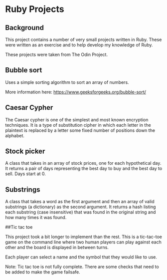 # Ruby Projects
## Background

This project contains a number of very small projects written in Ruby. These were written as an exercise and to help develop my knowledge of Ruby.

These projects were taken from The Odin Project.

## Bubble sort

Uses a simple sorting algorithm to sort an array of numbers. 

More information here: https://www.geeksforgeeks.org/bubble-sort/

## Caesar Cypher

The Caesar cypher is one of the simplest and most known encryption techniques. It is a type of substitution cipher in which each letter in the plaintext is replaced by a letter some fixed number of positions down the alphabet.

## Stock picker

A class that takes in an array of stock prices, one for each hypothetical day. It returns a pair of days representing the best day to buy and the best day to sell. Days start at 0.

## Substrings

A class that takes a word as the first argument and then an array of valid substrings (a dictionary) as the second argument. It returns a hash listing each substring (case insensitive) that was found in the original string and how many times it was found.

##Tic tac toe

This project took a bit longer to implement than the rest. This is a tic-tac-toe game on the command line where two human players can play against each other and the board is displayed in between turns.

Each player can select a name and the symbol that they would like to use.

Note: Tic tac toe is not fully complete. There are some checks that need to be added to make the game failsafe. 
